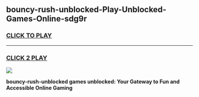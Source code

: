
## bouncy-rush-unblocked-Play-Unblocked-Games-Online-sdg9r
<h3>
<a href="https://premium76.site?title=bouncy-rush-unblocked&ref=25A">CLICK TO PLAY</a></h3>
<hr>

<h3>
<a href="https://premium76.site?title=bouncy-rush-unblocked&ref=25A">CLICK 2 PLAY</a>
  
</h3>

<a href="https://premium76.site?title=bouncy-rush-unblocked&ref=25A"><img src="https://clearcache.store/games.png"></a>


**bouncy-rush-unblocked games unblocked: Your Gateway to Fun and Accessible Online Gaming**

